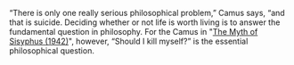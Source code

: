 

“There is only one really serious philosophical problem,” Camus says, “and that is suicide. Deciding whether or not life is worth living is to answer the fundamental question in philosophy. For the Camus in "<a target="_blank" href="https://en.wikipedia.org/wiki/The_Myth_of_Sisyphus">The Myth of Sisyphus (1942)</a>", however, “Should I kill myself?” is the essential philosophical question.